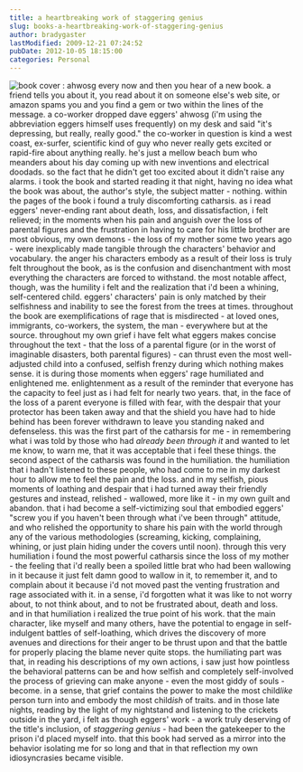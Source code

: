 ```yaml
---
title: a heartbreaking work of staggering genius
slug: books-a-heartbreaking-work-of-staggering-genius
author: bradygaster
lastModified: 2009-12-21 07:24:52
pubDate: 2012-10-05 18:15:00
categories: Personal
---
```


<a>
  <img src="http://www.tatochip.com/images/books/ahwosg.gif" alt="book cover : ahwosg">
</a> every now and then you hear of a new book. a friend tells you about it, you read about it on someone else&apos;s web site, or amazon spams you and you find a gem or two within the lines of the message. a co-worker dropped dave eggers&apos;
<a>ahwosg</a>  (i&apos;m using the abbreviation eggers himself uses frequently) on my desk and said &quot;it&apos;s depressing, but really, really good.&quot; the co-worker in question is kind a west coast, ex-surfer, scientific kind of guy who never really gets excited or rapid-fire
about anything really. he&apos;s just a mellow beach bum who meanders about his day coming up with new inventions and electrical doodads. so the fact that he didn&apos;t get too excited about it didn&apos;t raise any alarms. i took the book and started reading it that
night, having no idea what the book was about, the author&apos;s style, the subject matter - nothing. within the pages of the book i found a truly discomforting catharsis. as i read eggers&apos; never-ending rant about death, loss, and dissatisfaction, i felt relieved;
in the moments when his pain and anguish over the loss of parental figures and the frustration in having to care for his little brother are most obvious, my own demons - the loss of my mother some two years ago - were inexplicably made tangible through
the characters&apos; behavior and vocabulary. the anger his characters embody as a result of their loss is truly felt throughout the book, as is the confusion and disenchantment with most everything the characters are forced to withstand. the most notable
affect, though, was the humility i felt and the realization that i&apos;d been a whining, self-centered child. eggers&apos; characters&apos; pain is only matched by their selfishness and inability to see the forest from the trees at times. throughout the book are exemplifications
of rage that is misdirected - at loved ones, immigrants, co-workers, the system, the man - everywhere but at the source. throughout my own grief i have felt what eggers makes concise throughout the text - that the loss of a parental figure (or in the
worst of imaginable disasters, both parental figures) - can thrust even the most well-adjusted child into a confused, selfish frenzy during which nothing makes sense. it is during those moments when eggers&apos; rage humiliated and enlightened me. enlightenment
as a result of the reminder that everyone has the capacity to feel just as i had felt for nearly two years. that, in the face of the loss of a parent everyone is filled with fear, with the despair that your protector has been taken away and that the shield
you have had to hide behind has been forever withdrawn to leave you standing naked and defenseless. this was the first part of the catharsis for me - in remembering what i was told by those who had <em>already been through it</em>  and wanted to let me
know, to warn me, that it was acceptable that i feel these things. the second aspect of the catharsis was found in the humiliation. the humiliation that i hadn&apos;t listened to these people, who had come to me in my darkest hour to allow me to feel the pain
and the loss. and in my selfish, pious moments of loathing and despair that i had turned away their friendly gestures and instead, relished - wallowed, more like it - in my own guilt and abandon. that i had become a self-victimizing soul that embodied
eggers&apos; &quot;screw you if you haven&apos;t been through what i&apos;ve been through&quot; attitude, and who relished the opportunity to share his pain with the world through any of the various methodologies (screaming, kicking, complaining, whining, or just plain hiding
under the covers until noon). through this very humiliation i found the most powerful catharsis since the loss of my mother - the feeling that i&apos;d really been a spoiled little brat who had been wallowing in it because it just felt damn good to wallow
in it, to remember it, and to complain about it because i&apos;d not moved past the venting frustration and rage associated with it. in a sense, i&apos;d forgotten what it was like to not worry about, to not think about, and to not be frustrated about, death and
loss. and in that humiliation i realized the true point of his work. that the main character, like myself and many others, have the potential to engage in self-indulgent battles of self-loathing, which drives the discovery of more avenues and directions
for their anger to be thrust upon and that the battle for properly placing the blame never quite stops. the humiliating part was that, in reading his descriptions of my own actions, i saw just how pointless the behavioral patterns can be and how selfish
and completely self-involved the process of grieving can make anyone - even the most giddy of souls - become. in a sense, that grief contains the power to make the most child<em>like</em>  person turn into and embody the most child<em>ish</em>  of traits.
and in those late nights, reading by the light of my nightstand and listening to the crickets outside in the yard, i felt as though eggers&apos; work - a work truly deserving of the title&apos;s inclusion, of <em>staggering genius</em>  - had been the gatekeeper
to the prison i&apos;d placed myself into. that this book had served as a mirror into the behavior isolating me for so long and that in that reflection my own idiosyncrasies became visible.
